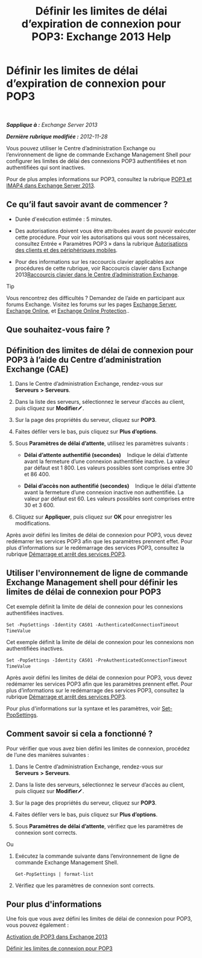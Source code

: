 ﻿---
title: 'Définir les limites de délai d’expiration de connexion pour POP3: Exchange 2013 Help'
TOCTitle: Définir les limites de délai d’expiration de connexion pour POP3
ms:assetid: 40003115-be4e-4cf1-97b4-f5ca05b314dc
ms:mtpsurl: https://technet.microsoft.com/fr-fr/library/Aa997604(v=EXCHG.150)
ms:contentKeyID: 50555384
ms.date: 04/24/2018
mtps_version: v=EXCHG.150
ms.translationtype: HT
---

# Définir les limites de délai d’expiration de connexion pour POP3

 

_**Sapplique à :** Exchange Server 2013_

_**Dernière rubrique modifiée :** 2012-11-28_

Vous pouvez utiliser le Centre d’administration Exchange ou l’environnement de ligne de commande Exchange Management Shell pour configurer les limites de délai des connexions POP3 authentifiées et non authentifiées qui sont inactives.

Pour de plus amples informations sur POP3, consultez la rubrique [POP3 et IMAP4 dans Exchange Server 2013](pop3-and-imap4-in-exchange-server-2013-exchange-2013-help.md).

## Ce qu’il faut savoir avant de commencer ?

  - Durée d'exécution estimée : 5 minutes.

  - Des autorisations doivent vous être attribuées avant de pouvoir exécuter cette procédure. Pour voir les autorisations qui vous sont nécessaires, consultez Entrée « Paramètres POP3 » dans la rubrique [Autorisations des clients et des périphériques mobiles](clients-and-mobile-devices-permissions-exchange-2013-help.md).

  - Pour des informations sur les raccourcis clavier applicables aux procédures de cette rubrique, voir Raccourcis clavier dans Exchange 2013[Raccourcis clavier dans le Centre d’administration Exchange](keyboard-shortcuts-in-the-exchange-admin-center-exchange-online-protection-help.md).

> [!TIP]
> Vous rencontrez des difficultés ? Demandez de l’aide en participant aux forums Exchange. Visitez les forums sur les pages <a href="https://go.microsoft.com/fwlink/p/?linkid=60612">Exchange Server</a>, <a href="https://go.microsoft.com/fwlink/p/?linkid=267542">Exchange Online</a>, et <a href="https://go.microsoft.com/fwlink/p/?linkid=285351">Exchange Online Protection</a>..


## Que souhaitez-vous faire ?

## Définition des limites de délai de connexion pour POP3 à l’aide du Centre d’administration Exchange (CAE)

1.  Dans le Centre d’administration Exchange, rendez-vous sur **Serveurs** **\>** **Serveurs**.

2.  Dans la liste des serveurs, sélectionnez le serveur d’accès au client, puis cliquez sur **Modifier**![Icône Modifier](images/Bb124582.6f53ccb2-1f13-4c02-bea0-30690e6ea71d(EXCHG.150).gif "Icône Modifier").

3.  Sur la page des propriétés du serveur, cliquez sur **POP3**.

4.  Faites défiler vers le bas, puis cliquez sur **Plus d’options**.

5.  Sous **Paramètres de délai d’attente**, utilisez les paramètres suivants :
    
      - **Délai d’attente authentifié (secondes)**    Indique le délai d’attente avant la fermeture d’une connexion authentifiée inactive. La valeur par défaut est 1 800. Les valeurs possibles sont comprises entre 30 et 86 400.
    
      - **Délai d’accès non authentifié (secondes)**    Indique le délai d’attente avant la fermeture d’une connexion inactive non authentifiée. La valeur par défaut est 60. Les valeurs possibles sont comprises entre 30 et 3 600.

6.  Cliquez sur **Appliquer**, puis cliquez sur **OK** pour enregistrer les modifications.

Après avoir défini les limites de délai de connexion pour POP3, vous devez redémarrer les services POP3 afin que les paramètres prennent effet. Pour plus d’informations sur le redémarrage des services POP3, consultez la rubrique [Démarrage et arrêt des services POP3](start-and-stop-the-pop3-services-exchange-2013-help.md).

## Utiliser l'environnement de ligne de commande Exchange Management shell pour définir les limites de délai de connexion pour POP3

Cet exemple définit la limite de délai de connexion pour les connexions authentifiées inactives.

    Set -PopSettings -Identity CAS01 -AuthenticatedConnectionTimeout TimeValue

Cet exemple définit la limite de délai de connexion pour les connexions non authentifiées inactives.

    Set -PopSettings -Identity CAS01 -PreAuthenticatedConnectionTimeout TimeValue

Après avoir défini les limites de délai de connexion pour POP3, vous devez redémarrer les services POP3 afin que les paramètres prennent effet. Pour plus d’informations sur le redémarrage des services POP3, consultez la rubrique [Démarrage et arrêt des services POP3](start-and-stop-the-pop3-services-exchange-2013-help.md).

Pour plus d'informations sur la syntaxe et les paramètres, voir [Set-PopSettings](https://technet.microsoft.com/fr-fr/library/aa997154\(v=exchg.150\)).

## Comment savoir si cela a fonctionné ?

Pour vérifier que vous avez bien défini les limites de connexion, procédez de l’une des manières suivantes :

1.  Dans le Centre d’administration Exchange, rendez-vous sur **Serveurs** **\>** **Serveurs**.

2.  Dans la liste des serveurs, sélectionnez le serveur d’accès au client, puis cliquez sur **Modifier**![Icône Modifier](images/Bb124582.6f53ccb2-1f13-4c02-bea0-30690e6ea71d(EXCHG.150).gif "Icône Modifier").

3.  Sur la page des propriétés du serveur, cliquez sur **POP3**.

4.  Faites défiler vers le bas, puis cliquez sur **Plus d’options**.

5.  Sous **Paramètres de délai d’attente**, vérifiez que les paramètres de connexion sont corrects.

Ou

1.  Exécutez la commande suivante dans l’environnement de ligne de commande Exchange Management Shell.
    
        Get-PopSettings | format-list

2.  Vérifiez que les paramètres de connexion sont corrects.

## Pour plus d'informations

Une fois que vous avez défini les limites de délai de connexion pour POP3, vous pouvez également :

[Activation de POP3 dans Exchange 2013](enable-pop3-in-exchange-2013-exchange-2013-help.md)

[Définir les limites de connexion pour POP3](set-connection-limits-for-pop3-exchange-2013-help.md)

